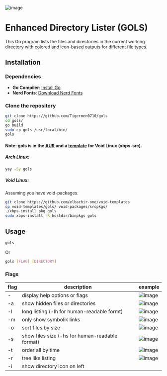 ![image](https://github.com/user-attachments/assets/90efeb71-b0dd-451c-8c4e-09eec752db76)

# Enhanced Directory Lister (GOLS)

This Go program lists the files and directories in the current working directory with colored and icon-based outputs for different file types.

## Installation

### Dependencies

- **Go Compiler**: [Install Go](https://go.dev/dl/)
- **Nerd Fonts**: [Download Nerd Fonts](https://www.nerdfonts.com/font-downloads)

### Clone the repository
```bash
git clone https://github.com/Tigermen0710/gols
cd gols/
go build
sudo cp gols /usr/local/bin/
gols
```

#### Note: gols is in the [AUR](https://aur.archlinux.org/packages/gols) and a [template](https://github.com/elbachir-one/void-templates) for Void Linux (xbps-src).

##### Arch Linux:
```bash
yay -Sy gols
```

##### Void Linux:

Assuming you have void-packages.
```bash
git clone https://github.com/elbachir-one/void-templates
cp void-templates/gols/ void-packages/srcpkgs/
./xbps-install pkg gols
sudo xbps-install -R hostdir/binpkgs gols
```
## Usage
```bash
gols
```
Or
```bash
gols [FLAG] [DIRECTORY]
```

### Flags

| flag | description                                     |  example  |
|------|-------------------------------------------------|-----------|
| -    | display help options or flags                   | ![image](https://i.postimg.cc/Ff3fByr4/flags.png) |
| -a   | show hidden files or directories                | ![image](https://i.postimg.cc/zGsDxgmV/a-flag.png) |
| -l   | long listing (-lh for human-readable formt)     | ![image](https://github.com/user-attachments/assets/98a41e56-92b5-46ad-8780-e3c611476207) |
| -m   | only show symbolik links                        | ![image](https://i.postimg.cc/N2f5FZ1s/symlink.png) |
| -o   | sort files by size                              | ![image](https://github.com/user-attachments/assets/80e7ce61-b606-413e-9407-f71c812a54a3) |
| -s   | show files size (-hs for human-readable format) | ![image](https://github.com/user-attachments/assets/433e18af-b869-4bfc-982a-6528341895a9) |
| -t   | order all by time                               | ![image](https://github.com/user-attachments/assets/7037b518-c08a-464c-847e-486966bfa7ff) |
| -r   | tree like listing                               | ![image](https://i.postimg.cc/rsdQLxW4/tree.png) |
| -i   | show directory icon on left                     | 
